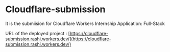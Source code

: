 # Cloudflare-submission
It is the submiision for Cloudflare Workers Internship Application: Full-Stack

URL of the deployed project : [https://cloudflare-submission.rashi.workers.dev/](https://cloudflare-submission.rashi.workers.dev/)
